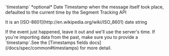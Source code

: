 <tr>
  <td>`timestamp` *optional*</td>
  <td>Date</td>
  <td>Timestamp when the message itself took place, defaulted to the current time by the Segment Tracking API
    <p>It is an [ISO-8601](http://en.wikipedia.org/wiki/ISO_8601) date string</p>
    <p>If the event just happened, leave it out and we'll use the server's time. If you're importing data from the past, make sure you to provide a `timestamp`.See the [Timestamps fields docs](/docs/spec/common#timestamps) for more detail.</p></td>
</tr>
